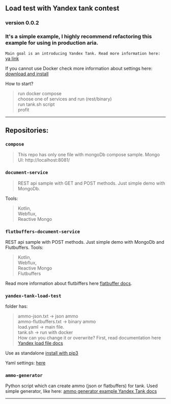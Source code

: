 ## Load test with Yandex tank contest
### version 0.0.2

### It's a simple example, I highly recommend refactoring this example for using in production aria.

`Main goal is an introducing Yandex Tank.
Read more information here:` [ya link](https://yandextank.readthedocs.io/en/latest/)

If you cannot use Docker check more information about  settings here: [download and install](https://yandextank.readthedocs.io/en/latest/install.html#installation-from-pypi)

How to start?  
> run docker compose  
> choose one of services and run (rest/binary)  
> run tank.sh script  
> profit  


---

## Repositories:

### `compose`
> This repo has only one file with mongoDb compose sample.
Mongo UI: http://localhost:8081/


### `document-service`
> REST api sample with GET and POST methods. Just simple demo with MongoDb.  

Tools: 
> Kotlin,  
> Webflux,  
> Reactive Mongo 

### `flutbuffers-document-service`  
REST api sample with POST methods. Just simple demo with MongoDb and Flutbuffers.
Tools: 
> Kotlin,  
> Webflux,  
> Reactive Mongo   
> Flutbuffers  

Read more information about flutbiffers here [flatbuffer docs](https://google.github.io/flatbuffers/).


### `yandex-tank-load-test`   
folder has:
> ammo-json.txt -> json ammo  
> ammo-flutbuffers.txt -> binary ammo  
> load.yaml -> main file.  
> tank.sh -> run with docker  
How can you change it or overwrite? First, read documentation here [Yandex load file docs](https://yandextank.readthedocs.io/en/latest/tutorial.html) 

Use as standalone [install with pip3](https://yandextank.readthedocs.io/en/latest/install.html#installation-from-pypi)  

Yaml settings:
[here](https://yandextank.readthedocs.io/en/latest/core_and_modules.html#load-generators)  


### `ammo-generator`  
Python script which can create ammo (json or flatbuffers) for tank. Used simple generator, like here: [ammo generator example Yandex Tank docs](https://yandextank.readthedocs.io/en/latest/ammo_generators.html)


---
